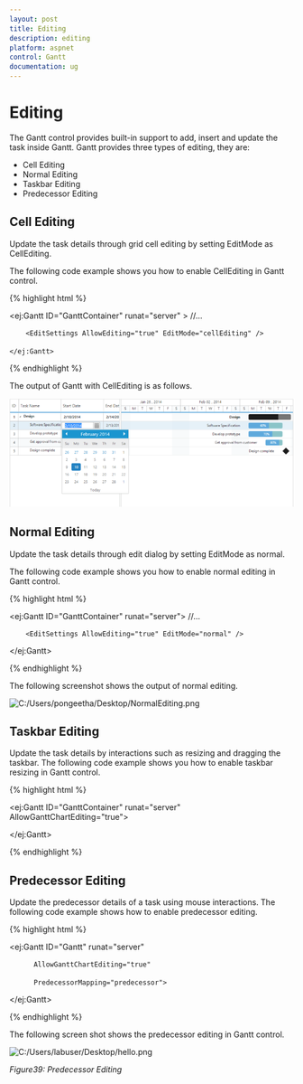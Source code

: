 ```yaml
---
layout: post
title: Editing
description: editing
platform: aspnet
control: Gantt
documentation: ug
---
```


# Editing

The Gantt control provides built-in support to add, insert and update the task inside Gantt. Gantt provides three types of editing, they are:

* Cell Editing
* Normal Editing
* Taskbar Editing
* Predecessor Editing



## Cell Editing

Update the task details through grid cell editing by setting EditMode as CellEditing.

The following code example shows you how to enable CellEditing in Gantt control.



{% highlight html %}

<ej:Gantt ID="GanttContainer" runat="server" > //…

        <EditSettings AllowEditing="true" EditMode="cellEditing" />

    </ej:Gantt>





{% endhighlight %}



The output of Gantt with CellEditing is as follows.



![](Editing_images/Editing_img1.png)



## Normal Editing

Update the task details through edit dialog by setting EditMode as normal.

The following code example shows you how to enable normal editing in Gantt control.

{% highlight html %}



<ej:Gantt ID="GanttContainer" runat="server"> //…

        <EditSettings AllowEditing="true" EditMode="normal" />

 </ej:Gantt>



{% endhighlight %}



The following screenshot shows the output of normal editing.



![C:/Users/pongeetha/Desktop/NormalEditing.png](Editing_images/Editing_img2.png)



## Taskbar Editing

Update the task details by interactions such as resizing and dragging the taskbar. The following code example shows you how to enable taskbar resizing in Gantt control.



{% highlight html %}



<ej:Gantt ID="GanttContainer" runat="server" AllowGanttChartEditing="true">

</ej:Gantt>



{% endhighlight %}





## Predecessor Editing

Update the predecessor details of a task using mouse interactions. The following code example shows how to enable predecessor editing.





{% highlight html %}



<ej:Gantt ID="Gantt" runat="server" 

          AllowGanttChartEditing="true"

          PredecessorMapping="predecessor">



 </ej:Gantt>



{% endhighlight %}



The following screen shot shows the predecessor editing in Gantt control.

![C:/Users/labuser/Desktop/hello.png](Editing_images/Editing_img3.png) 



_Figure39: Predecessor Editing_

